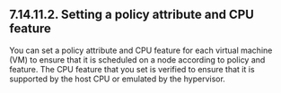 ## 7.14.11.2. Setting a policy attribute and CPU feature

You can set a policy attribute and CPU feature for each virtual machine (VM) to ensure that it is scheduled on a node according to policy and feature. The CPU feature that you set is verified to ensure that it is supported by the host CPU or emulated by the hypervisor.

